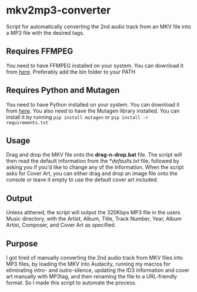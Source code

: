 # mkv2mp3-converter
Script for automatically converting the 2nd audio track from an MKV file into a MP3 file with the desired tags.

## Requires FFMPEG
You need to have FFMPEG installed on your system. You can download it from [here](https://ffmpeg.org/download.html).
Preferably add the bin folder to your PATH

## Requires Python and Mutagen
You need to have Python installed on your system. You can download it from [here](https://www.python.org/downloads/).
You also need to have the Mutagen library installed. You can install it by running `pip install mutagen` or `pip install -r requirements.txt`

## Usage
Drag and drop the MKV file onto the **drag-n-drop.bat** file. The script will then read the default information from the **defaults.txt* file, followed by asking you if you'd like to change any of the information. When the script asks for Cover Art, you can either drag and drop an image file onto the console or leave it empty to use the default cover art included.

## Output
Unless althered, the script will output the 320Kbps MP3 file in the users Music directory, with the Artist, Album, Title, Track Number, Year, Album Artist, Composer, and Cover Art as specified.

## Purpose
I got tired of manually converting the 2nd audio track from MKV files into MP3 files, by loading the MKV into Audacity, running my macros for eliminating intro- and outro-silence, updating the ID3 information and cover art manually with MP3tag, and then renaming the file to a URL-friendly format. So I made this script to automate the process.